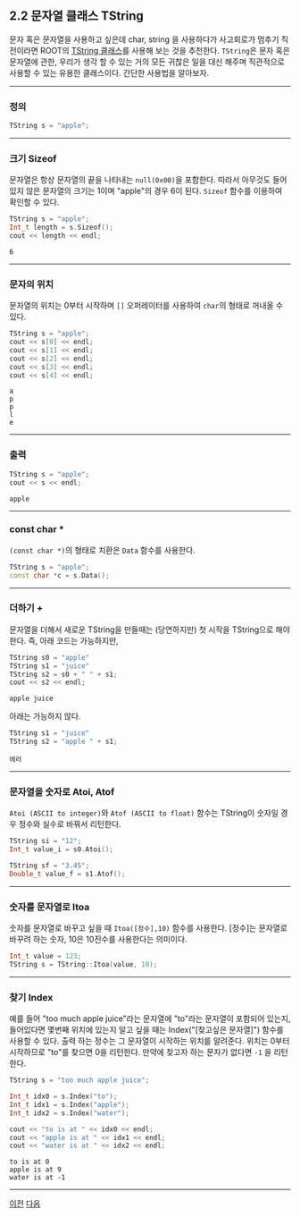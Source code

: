 ## 2.2 문자열 클래스 TString

문자 혹은 문자열을 사용하고 싶은데 char, string 을 사용하다가 사고회로가 멈추기 직전이라면 ROOT의 [TString 클래스](https://root.cern.ch/doc/master/classTString.html)를 사용해 보는 것을 추천한다.  `TString`은 문자 혹은 문자열에 관한, 우리가 생각 할 수 있는 거의 모든 귀찮은 일을 대신 해주며 직관적으로 사용할 수 있는 유용한 클래스이다. 간단한 사용법을 알아보자.

---

### 정의
``` c++
TString s = "apple";
```

---

### 크기 Sizeof
문자열은 항상 문자열의 끝을 나타내는 `null(0x00)`을 포함한다.  따라서 아무것도 들어있지 않은 문자열의 크기는 1이며 "apple"의 경우 6이 된다.  `Sizeof` 함수를 이용하여 확인할 수 있다.
```c++
TString s = "apple";
Int_t length = s.Sizeof();
cout << length << endl;
```
```
6
```

---

### 문자의 위치
문자열의 위치는 0부터 시작하며 `[]` 오퍼레이터를 사용하여 `char`의 형태로 꺼내올 수 있다.
```c++
TString s = "apple";
cout << s[0] << endl;
cout << s[1] << endl;
cout << s[2] << endl;
cout << s[3] << endl;
cout << s[4] << endl;
```
```
a
p
p
l
e
```

---

### 출력
```c++
TString s = "apple";
cout << s << endl;
```
```
apple
```

---

### const char *
`(const char *)`의 형태로 치환은 `Data` 함수를 사용한다.
```c++
TString s = "apple";
const char *c = s.Data();
```

---

### 더하기 +
문자열을 더해서 새로운 TString을 만들때는 (당연하지만) 첫 시작을 TString으로 해야한다. 즉, 아래 코드는 가능하지만,
```c++
TString s0 = "apple"
TString s1 = "juice"
TString s2 = s0 + " " + s1;
cout << s2 << endl;
```
```
apple juice
```
아래는 가능하지 않다.
```c++
TString s1 = "juice"
TString s2 = "apple " + s1;
```
```
에러
```

---

### 문자열을 숫자로 Atoi, Atof
`Atoi (ASCII to integer)`와 `Atof (ASCII to float)` 함수는 TString이 숫자일 경우 정수와 실수로 바꿔서 리턴한다.
```c++
TString si = "12";
Int_t value_i = s0.Atoi();

TString sf = "3.45";
Double_t value_f = s1.Atof();
```

---

### 숫자를 문자열로 Itoa
숫자를 문자열로 바꾸고 싶을 때 `Itoa([정수],10)` 함수를 사용한다.  [정수]는 문자열로 바꾸려 하는 숫자, 10은 10진수를 사용한다는 의미이다.
```c++
Int_t value = 123;
TString s = TString::Itoa(value, 10);
```

---

### 찾기 Index
예를 들어 "too much apple juice"라는 문자열에 "to"라는 문자열이 포함되어 있는지, 들어있다면 몇번째 위치에 있는지 알고 싶을 때는 Index("[찾고싶은 문자열]") 함수를 사용할 수 있다.  출력 하는 정수는 그 문자열이 시작하는 위치를 알려준다.  위치는 0부터 시작하므로 "to"를 찾으면 0을 리턴한다.  만약에 찾고자 하는 문자가 없다면 `-1` 을 리턴한다.

```c++
TString s = "too much apple juice";

Int_t idx0 = s.Index("to");
Int_t idx1 = s.Index("apple");
Int_t idx2 = s.Index("water");

cout << "to is at " << idx0 << endl;
cout << "apple is at " << idx1 << endl;
cout << "water is at " << idx2 << endl;
```
```
to is at 0
apple is at 9
water is at -1
```

---

[이전](root2.1.md)
[다음](root2.3.md)
